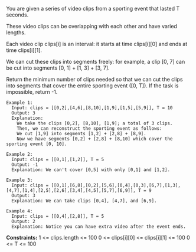 You are given a series of video clips from a sporting event that lasted T seconds.  

These video clips can be overlapping with each other and have varied lengths.

Each video clip clips[i] is an interval: it starts at time clips[i][0] and ends at time clips[i][1].  

We can cut these clips into segments freely: for example, a clip [0, 7] can be cut into segments [0, 1] + [1, 3] + [3, 7].

Return the minimum number of clips needed so that we can cut the clips into segments that cover the entire sporting event ([0, T]).  If the task is impossible, return -1.

```
Example 1:
  Input: clips = [[0,2],[4,6],[8,10],[1,9],[1,5],[5,9]], T = 10
  Output: 3
  Explanation: 
    We take the clips [0,2], [8,10], [1,9]; a total of 3 clips.
    Then, we can reconstruct the sporting event as follows:
    We cut [1,9] into segments [1,2] + [2,8] + [8,9].
    Now we have segments [0,2] + [2,8] + [8,10] which cover the sporting event [0, 10].

Example 2:
  Input: clips = [[0,1],[1,2]], T = 5
  Output: -1
  Explanation: We can't cover [0,5] with only [0,1] and [1,2].

Example 3:
  Input: clips = [[0,1],[6,8],[0,2],[5,6],[0,4],[0,3],[6,7],[1,3],[4,7],[1,4],[2,5],[2,6],[3,4],[4,5],[5,7],[6,9]], T = 9
  Output: 3
  Explanation: We can take clips [0,4], [4,7], and [6,9].

Example 4:
  Input: clips = [[0,4],[2,8]], T = 5
  Output: 2
  Explanation: Notice you can have extra video after the event ends.
``` 

**Constraints:**
  1 <= clips.length <= 100
  0 <= clips[i][0] <= clips[i][1] <= 100
  0 <= T <= 100